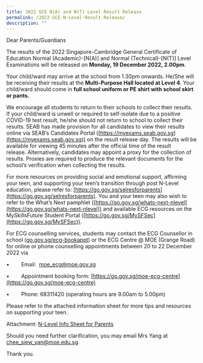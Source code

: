 ```yaml
---
title: 2022 GCE N(A) and N(T) Level Result Release
permalink: /2022-GCE-N-Level-Result-Release/
description: ""
---
```

Dear Parents/Guardians

The results of the 2022 Singapore-Cambridge General Certificate of Education Normal (Academic)-\[N(A)\] and Normal (Technical)-\[N(T)\] Level Examinations will be released on **Monday, 19 December 2022, 2.00pm**.

Your child/ward may arrive at the school from 1.30pm onwards. He/She will be receiving their results at the 
**Multi-Purpose Hall located at Level 4**. Your child/ward should come in **full school uniform or PE shirt with school skirt or pants.**

We encourage all students to return to their schools to collect their results. If your child/ward is unwell or required to self-isolate due to a positive COVID-19 test result, he/she should not return to school to collect their results. SEAB has made provision for all candidates to view their results online via SEAB’s Candidates Portal ([https://myexams.seab.gov.sg](https://myexams.seab.gov.sg)) on the result release day. The results will be available for viewing 45 minutes after the official time of the result release. Alternatively, candidates may appoint a proxy for the collection of results. Proxies are required to produce the relevant documents for the school’s verification when collecting the results.

For more resources on providing social and emotional support, affirming your teen, and supporting your teen’s transition through post N-Level education, please refer to: [https://go.gov.sg/selresforparents](https://go.gov.sg/selresforparents). You and your teen may also wish to refer to the What’s Next pamphlet ([https://go.gov.sg/whats-next-nlevel](https://go.gov.sg/whats-next-nlevel)) and available ECG resources on the MySkillsFuture Student Portal ([https://go.gov.sg/MySFSec](https://go.gov.sg/MySFSec)).

For ECG counselling services, students may contact the ECG Counsellor in school ([go.gov.sg/](https://go.gov.sg/ecg-bookappt)[ecg-bookappt](https://go.gov.sg/ecg-bookappt)) or the ECG Centre @ MOE (Grange Road) for online or phone counselling appointments between 20 to 22 December 2022 via

•        Email:  [moe\_ecg@moe.gov.sg](mailto:moe_ecg@moe.gov.sg)

•        Appointment booking form: [https://go.gov.sg/moe-ecg-centre](https://go.gov.sg/moe-ecg-centre)

•        Phone: 68311420 (operating hours are 9.00am to 5.00pm)

Please refer to the attached information sheet for more tips and resources on supporting your teen.

Attachment: [N-Level Info Sheet for Parents](/files/N-Level%20Info%20Sheet%20for%20Parents.pdf)

Should you need further clarification, you may email Mrs Yang at [chee_siew_yan@moe.edu.sg](chee_siew_yan@moe.edu.sg).

Thank you.